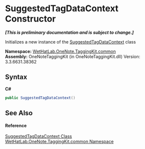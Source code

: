 # SuggestedTagDataContext Constructor 
 _**\[This is preliminary documentation and is subject to change.\]**_

Initializes a new instance of the <a href="fc433c94-8fb7-e877-217c-2bcf31c00339">SuggestedTagDataContext</a> class

**Namespace:**&nbsp;<a href="bcdbab9c-63d1-48a4-6937-af53fb8d9a55">WetHatLab.OneNote.TaggingKit.common</a><br />**Assembly:**&nbsp;OneNoteTaggingKit (in OneNoteTaggingKit.dll) Version: 3.3.6631.38362

## Syntax

**C#**<br />
``` C#
public SuggestedTagDataContext()
```


## See Also


#### Reference
<a href="fc433c94-8fb7-e877-217c-2bcf31c00339">SuggestedTagDataContext Class</a><br /><a href="bcdbab9c-63d1-48a4-6937-af53fb8d9a55">WetHatLab.OneNote.TaggingKit.common Namespace</a><br />